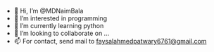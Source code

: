 - 👋 Hi, I’m @MDNaimBala
- 👀 I’m interested in programming 
- 🌱 I’m currently learning python 
- 💞️ I’m looking to collaborate on ...
- 📫 For contact, send mail to faysalahmedpatwary6761@gmail.com

<!---
MDNaimBala/MDNaimBala is a ✨ special ✨ repository because its `README.md` (this file) appears on your GitHub profile.
You can click the Preview link to take a look at your changes.
--->
